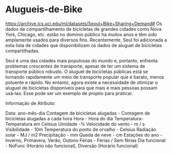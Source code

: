 # Alugueis-de-Bike
https://archive.ics.uci.edu/ml/datasets/Seoul+Bike+Sharing+Demand#
Os dados de compartilhamento de bicicletas de grandes cidades como Nova York, Chicago, etc. estão no domínio público há 
muitos anos e têm sido amplamente usados para diversos fins. Recentemente, Seul foi adicionada a esta lista de cidades que
 disponibilizam os dados de aluguel de bicicletas compartilhadas.

Seul é uma das cidades mais populosas do mundo e, portanto, enfrenta problemas crescentes de transporte, apesar de ter um 
sistema de transporte público robusto. O aluguel de bicicletas públicas está se tornando rapidamente um meio de transporte
 popular que é barato, menos poluente e rápido. No entanto, agora existe a necessidade de otimizar o aluguel de bicicletas 
disponíveis para que mais e mais pessoas possam usá-las. Esse pode ser um exemplo de projeto para praticar.

Informação de Atributo:

Data: ano-mês-dia
Contagem de bicicletas alugadas - Contagem de bicicletas alugadas a cada hora
Hora - Hora do dia
Temperatura-Temperatura em Celsius
Umidade -%
Velocidade do vento - m / s
Visibilidade - 10m
Temperatura do ponto de orvalho - Celsius
Radiação solar - MJ / m2
Precipitação - mm
Queda de neve - cm
Estações do ano - Inverno, Primavera, Verão, Outono
Férias - Férias / Sem férias
Dia funcional - NoFunc (Horário não funcional), Diversão (Horário funcional)



